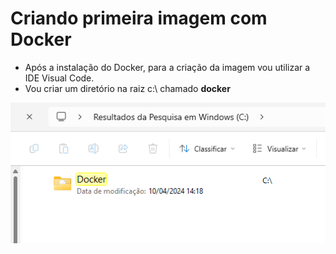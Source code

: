 # Criando primeira imagem com Docker

- Após a instalação do Docker, para a criação da imagem vou utilizar a IDE Visual Code.
- Vou criar um diretório na raiz c:\ chamado <b>docker</b>

<img src="https://github.com/JosiTubaroski/PrimeiraImagem/blob/main/img/01_Diretorio.png">

  
